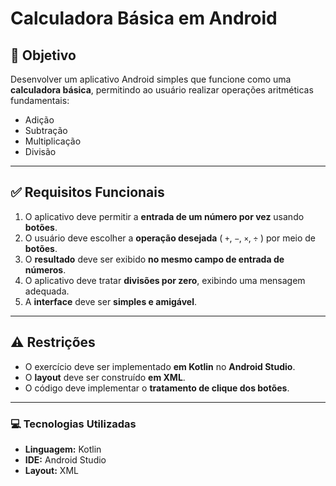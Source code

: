 # Calculadora Básica em Android

## 📌 Objetivo
Desenvolver um aplicativo Android simples que funcione como uma **calculadora básica**, permitindo ao usuário realizar operações aritméticas fundamentais:  
- Adição  
- Subtração  
- Multiplicação  
- Divisão  

---

## ✅ Requisitos Funcionais
1. O aplicativo deve permitir a **entrada de um número por vez** usando **botões**.  
2. O usuário deve escolher a **operação desejada** ( `+`, `−`, `×`, `÷` ) por meio de **botões**.  
3. O **resultado** deve ser exibido **no mesmo campo de entrada de números**.  
4. O aplicativo deve tratar **divisões por zero**, exibindo uma mensagem adequada.  
5. A **interface** deve ser **simples e amigável**.  

---

## ⚠️ Restrições
- O exercício deve ser implementado **em Kotlin** no **Android Studio**.  
- O **layout** deve ser construído **em XML**.  
- O código deve implementar o **tratamento de clique dos botões**.  

---

### 💻 Tecnologias Utilizadas
- **Linguagem:** Kotlin  
- **IDE:** Android Studio  
- **Layout:** XML  

